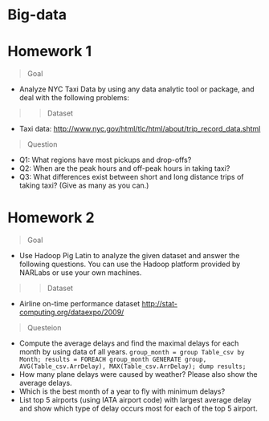 # Big-data

# Homework 1

> Goal
* Analyze NYC Taxi Data by using any data analytic tool or package, and deal with the following problems:
>> Dataset
* Taxi data: http://www.nyc.gov/html/tlc/html/about/trip_record_data.shtml
> Question
* Q1: What regions have most pickups and drop-offs?
* Q2: When are the peak hours and off-peak hours in taking taxi?
* Q3: What differences exist between short and long distance trips of taking taxi? (Give as many as you can.)
# Homework 2
> Goal
* Use Hadoop Pig Latin to analyze the given dataset and answer the following questions. You can use the Hadoop platform provided by NARLabs or use your own machines.
>> Dataset
* Airline on-time performance dataset
http://stat-computing.org/dataexpo/2009/
> Questeion
* Compute the average delays and find the maximal delays for each month by using data of all years.
`group_month = group Table_csv by Month;
results = FOREACH group_month GENERATE group, AVG(Table_csv.ArrDelay), MAX(Table_csv.ArrDelay);
dump results;
`
* How many plane delays were caused by weather? Please also show the average delays.
* Which is the best month of a year to fly with minimum delays?
* List top 5 airports (using IATA airport code) with largest average delay  and show which type of delay occurs most for each of the top 5 airport.
